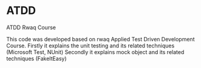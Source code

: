 ATDD
====

ATDD Rwaq Course

This code was developed based on rwaq Applied Test Driven Development Course.
Firstly it explains the unit testing and its related techniques (Microsoft Test, NUnit)
Secondly it explains mock object and its related techniques (FakeItEasy)

